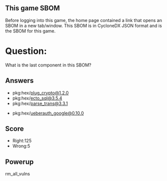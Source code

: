 ## This game SBOM
Before logging into this game,
the home page contained a link
that opens an SBOM in a new tab/window.
This SBOM is in CycloneDX JSON format
and is the SBOM for this game.

# Question:
What is the last component in this SBOM?

## Answers
- pkg:hex/plug_crypto@1.2.0
- pkg:hex/ecto_sql@3.5.4
- pkg:hex/parse_trans@3.3.1
* pkg:hex/ueberauth_google@0.10.0


## Score
- Right:125
- Wrong:5

## Powerup
rm_all_vulns
